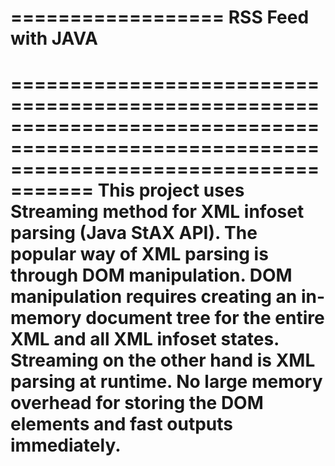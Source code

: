 ==================
RSS Feed with JAVA
==================

=========================================================================================================================================
This project uses Streaming method for XML infoset parsing (Java StAX API). The popular way of XML parsing is through DOM manipulation. 
DOM manipulation requires creating an in-memory document tree for the entire XML and all XML infoset states.
Streaming on the other hand is XML parsing at runtime. No large memory overhead for storing the DOM elements and fast outputs immediately. 
=========================================================================================================================================
